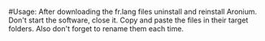 #Usage: 
After downloading the fr.lang files uninstall and reinstall Aronium. 
Don't start the software, close it. 
Copy and paste the files in their target folders. Also don't forget to rename them each time.  
